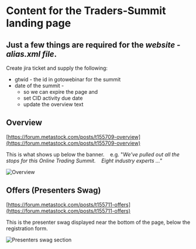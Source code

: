 # Content for the Traders-Summit landing page

## Just a few things are required for the *website - alias.xml file*.

Create jira ticket and supply the following:

- gtwid - the id in gotowebinar for the summit
- date of the summit - 
  - so we can expire the page and 
  - set CID activity due date
  - update the overview text

## Overview

[https://forum.metastock.com/posts/t155709-overview](https://forum.metastock.com/posts/t155709-overview)

This is what shows up below the banner.    e.g. "*We've pulled out all the stops for this Online Trading Summit.    Eight industry experts ..."*

![Overview](https://raw.githubusercontent.com/llihak/Gregs-Forum-Code/master/web%20content/images/forum-summit-overview.png)


## Offers (Presenters Swag)

[https://forum.metastock.com/posts/t155711-offers](https://forum.metastock.com/posts/t155711-offers)

This is the presenter swag displayed near the bottom of the page, below the registration form.

![Presenters swag section](https://raw.githubusercontent.com/llihak/Gregs-Forum-Code/master/web%20content/images/forum-summit-offers.png)
